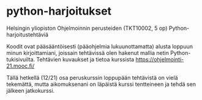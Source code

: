 # python-harjoitukset
Helsingin yliopiston Ohjelmoinnin perusteiden (TKT10002, 5 op) Python-harjoitustehtäviä

Koodit ovat pääsääntöisesti (pääohjelmia lukuunottamatta) alusta loppuun minun kirjoittamiani, joissain tehtävissä olen hakenut mallia netin Python-tukisivuilta. Tehtävien kuvaukset ja tietoa kurssista https://ohjelmointi-21.mooc.fi/

Tällä hetkellä (12/21) osa peruskurssin loppupään tehtävistä on vielä tekemättä, mutta aikomuksenani on läpäistä kurssi tentteineen ja tehdä sen jälkeen jatkokurssi.
